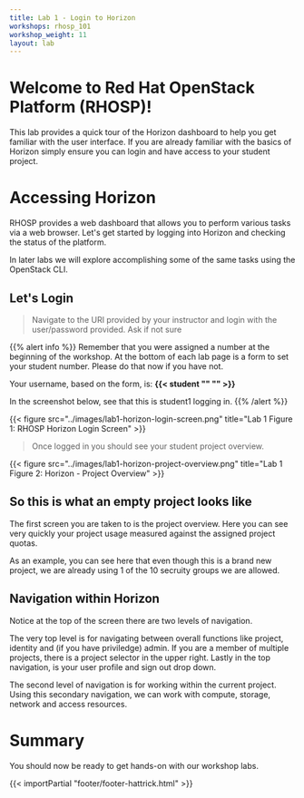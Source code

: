```yaml
---
title: Lab 1 - Login to Horizon
workshops: rhosp_101
workshop_weight: 11
layout: lab
---
```


# Welcome to Red Hat OpenStack Platform (RHOSP)!
This lab provides a quick tour of the Horizon dashboard to help you get familiar with the user interface.  If you are already familiar with the basics of Horizon simply ensure you can login and have access to your student project.

# Accessing Horizon
RHOSP provides a web dashboard that allows you to perform various tasks via a web browser. Let's get started by logging into Horizon and checking the status of the platform.

In later labs we will explore accomplishing some of the same tasks using the OpenStack CLI.

## Let's Login
> Navigate to the URI provided by your instructor and login with the user/password provided. Ask if not sure

{{% alert info %}}
Remember that you were assigned a number at the beginning of the workshop. At the bottom of each lab page is a form to set your student number. Please do that now if you have not.

Your username, based on the form, is: <b>{{< student "" "" >}}</b>

In the screenshot below, see that this is student1 logging in.
{{% /alert %}}

{{< figure src="../images/lab1-horizon-login-screen.png" title="Lab 1 Figure 1: RHOSP Horizon Login Screen" >}}

> Once logged in you should see your student project overview.

{{< figure src="../images/lab1-horizon-project-overview.png" title="Lab 1 Figure 2: Horizon - Project Overview" >}}

## So this is what an empty project looks like

The first screen you are taken to is the project overview. Here you can see very quickly your project usage measured against the assigned project quotas.

As an example, you can see here that even though this is a brand new project, we are already using 1 of the 10 secruity groups we are allowed.

## Navigation within Horizon

Notice at the top of the screen there are two levels of navigation.

The very top level is for navigating between overall functions like project, identity and (if you have priviledge) admin. If you are a member of multiple projects, there is a project selector in the upper right. Lastly in the top navigation, is your user profile and sign out drop down.

The second level of navigation is for working within the current project. Using this secondary navigation, we can work with compute, storage, network and access resources.

# Summary
You should now be ready to get hands-on with our workshop labs.

{{< importPartial "footer/footer-hattrick.html" >}}
